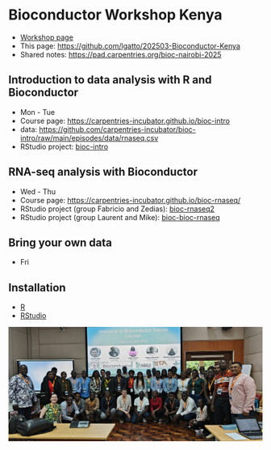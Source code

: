 # Bioconductor Workshop Kenya

- [Workshop page](https://training.bioconductor.org/workshops/2025-03-Nairobi/index.html)
- This page: https://github.com/lgatto/202503-Bioconductor-Kenya
- Shared notes: https://pad.carpentries.org/bioc-nairobi-2025

## Introduction to data analysis with R and Bioconductor

- Mon - Tue
- Course page: https://carpentries-incubator.github.io/bioc-intro
- data: https://github.com/carpentries-incubator/bioc-intro/raw/main/episodes/data/rnaseq.csv
- RStudio project: [bioc-intro](https://github.com/lgatto/202503-Bioconductor-Kenya/tree/main/bioc-intro)

## RNA-seq analysis with Bioconductor

- Wed - Thu
- Course page: https://carpentries-incubator.github.io/bioc-rnaseq/
- RStudio project (group Fabricio and Zedias): [bioc-rnaseq2](https://github.com/lgatto/202503-Bioconductor-Kenya/tree/main/bioc-rnaseq2)
- RStudio project (group Laurent and Mike): [bioc-bioc-rnaseq](https://github.com/lgatto/202503-Bioconductor-Kenya/tree/main/bioc-rnaseq)

## Bring your own data

- Fri

## Installation

- [R](https://carpentries-incubator.github.io/bioc-intro/)
- [RStudio](https://carpentries-incubator.github.io/bioc-intro/)

![Bioconductor Workshop Kenya group picture](./figs/group_photo.jpg)
